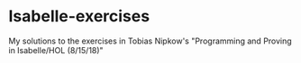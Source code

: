 # Isabelle-exercises
My solutions to the exercises in Tobias Nipkow's "Programming and Proving in Isabelle/HOL (8/15/18)"
